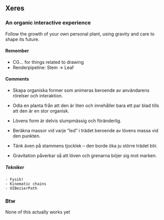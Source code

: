 ## Xeres
### An organic interactive experience

Follow the growth of your own personal plant, using gravity and care to shape its future.

#### Remember
- CG... for things related to drawing
- Renderpipeline: Stem -> Leaf

#### Comments

- Skapa organiska former som animeras beroende av användarens rörelser och interaktion.

- Odla en planta från att den är liten och innehåller bara ett par blad tills att den är en stor organisk.

- Lövens form är delvis slumpmässig och föränderlig.

- Beräkna massor vid varje ”led” i trädet beroende av lövens massa vid den punkten.
- Tänk även på stammens tjocklek – den borde öka ju större trädet blir.
- Gravitation påverkar så att löven och grenarna böjer sig mot marken.

##### Tekniker
    - Fysik!
	- Kinematic chains
	- UIBezierPath

### Btw
None of this actually works yet
